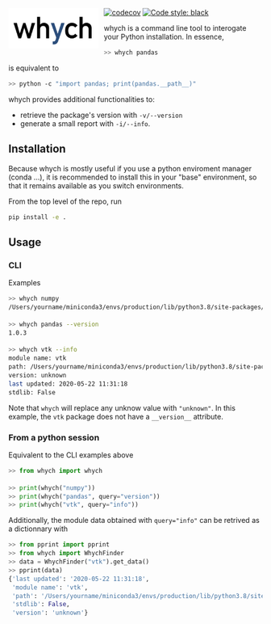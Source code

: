 <img src="logo.jpg"
     alt="whych logo"
     height="80"
     style="float: left; margin-right: 10px;" />
     
[![codecov](https://codecov.io/gh/neutrinoceros/whych/branch/master/graph/badge.svg)](https://codecov.io/gh/neutrinoceros/whych)
[![Code style: black](https://img.shields.io/badge/code%20style-black-000000.svg)](https://github.com/psf/black)

whych is a command line tool to interogate your Python installation.
In essence,

```bash
>> whych pandas
```
is equivalent to
```bash
>> python -c "import pandas; print(pandas.__path__)"
```

whych provides additional functionalities to:
- retrieve the package's version with `-v/--version`
- generate a small report with `-i/--info`.

## Installation

Because whych is mostly useful if you use a python enviroment manager (conda ...), it is recommended to install this in your "base" environment, so that it remains available as you switch environments.

From the top level of the repo, run
```bash
pip install -e .
```


## Usage

### CLI

Examples
```bash
>> whych numpy
/Users/yourname/miniconda3/envs/production/lib/python3.8/site-packages/numpy

>> whych pandas --version
1.0.3

>> whych vtk --info
module name: vtk
path: /Users/yourname/miniconda3/envs/production/lib/python3.8/site-packages/vtkmodules
version: unknown
last updated: 2020-05-22 11:31:18
stdlib: False
```
Note that `whych` will replace any unknow value with `"unknown"`.
In this example, the `vtk` package does not have a `__version__` attribute.

### From a python session

Equivalent to the CLI examples above
```python
>> from whych import whych

>> print(whych("numpy"))
>> print(whych("pandas", query="version"))
>> print(whych("vtk", query="info"))
```

Additionally, the module data obtained with `query="info"` can be retrived as a dictionnary with
```python
>> from pprint import pprint
>> from whych import WhychFinder
>> data = WhychFinder("vtk").get_data()
>> pprint(data)
{'last updated': '2020-05-22 11:31:18',
 'module name': 'vtk',
 'path': '/Users/yourname/miniconda3/envs/production/lib/python3.8/site-packages/vtkmodules',
 'stdlib': False,
 'version': 'unknown'}
```
